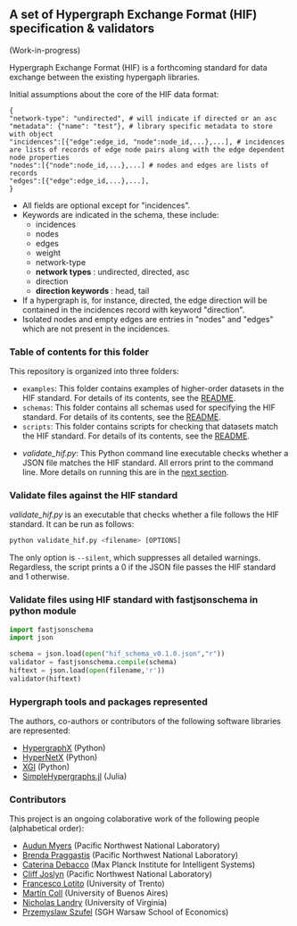 ## A set of Hypergraph Exchange Format (HIF) specification & validators
(Work-in-progress)

Hypergraph Exchange Format (HIF) is a forthcoming standard for data exchange between the existing hypergaph libraries. 

Initial assumptions about the core of the HIF data format:
```
{
"network-type": "undirected", # will indicate if directed or an asc
"metadata": {"name": "test"}, # library specific metadata to store with object
"incidences":[{"edge":edge_id, "node":node_id,...},...], # incidences are lists of records of edge node pairs along with the edge dependent node properties
"nodes":[{"node":node_id,...},...] # nodes and edges are lists of records
"edges":[{"edge":edge_id,...},...],
}
```
- All fields are optional except for "incidences". 
- Keywords are indicated in the schema, these include:
    - incidences
    - nodes
    - edges
    - weight
    - network-type
    - **network types** : undirected, directed, asc
    - direction
    - **direction keywords** : head, tail
- If a hypergraph is, for instance, directed, the edge direction will be contained in the incidences record with keyword "direction".
- Isolated nodes and empty edges are entries in "nodes" and "edges" which are not present in the incidences.

### Table of contents for this folder

This repository is organized into three folders:
* `examples`: This folder contains examples of higher-order datasets in the HIF standard. For details of its contents, see the [README](/examples/EXAMPLES.md).
* `schemas`: This folder contains all schemas used for specifying the HIF standard. For details of its contents, see the [README](/schemas/SCHEMAS.md).
* `scripts`: This folder contains scripts for checking that datasets match the HIF standard. For details of its contents, see the [README](/scripts/SCRIPTS.md).

- *validate_hif.py*: This Python command line executable checks whether a JSON file matches the HIF standard. All errors print to the command line. More details on running this are in the [next section](#validate-files-against-the-hif-standard).
	

### Validate files against the HIF standard
*validate_hif.py* is an executable that checks whether a file follows the HIF standard. It can be run as follows:
```python
python validate_hif.py <filename> [OPTIONS]
```
The only option is `--silent`, which suppresses all detailed warnings. Regardless, the script prints a 0 if the JSON file passes the HIF standard and 1 otherwise.

### Validate files using HIF standard with fastjsonschema in python module
```python
import fastjsonschema
import json

schema = json.load(open("hif_schema_v0.1.0.json","r"))
validator = fastjsonschema.compile(schema)
hiftext = json.load(open(filename,'r'))
validator(hiftext)
```

### Hypergraph tools and packages represented

The authors, co-authors or contributors of the following software libraries are represented:
- [HypergraphX](https://github.com/HGX-Team/hypergraphx) (Python)
- [HyperNetX](https://github.com/pnnl/HyperNetX) (Python)
- [XGI](https://github.com/xgi-org/xgi) (Python)
- [SimpleHypergraphs.jl](https://github.com/pszufe/SimpleHypergraphs.jl) (Julia)

### Contributors
This project is an ongoing colaborative work of the following people (alphabetical order):
- [Audun Myers](https://www.audunmyers.com/) (Pacific Northwest National Laboratory) 
- [Brenda Praggastis](https://www.pnnl.gov/people/brenda-praggastis)  (Pacific Northwest National Laboratory)
- [Caterina Debacco](https://www.cdebacco.com/) (Max Planck Institute for Intelligent Systems)
- [Cliff Joslyn](https://www.pnnl.gov/people/cliff-joslyn) (Pacific Northwest National Laboratory)
- [Francesco Lotito](https://scholar.google.it/citations?user=_r_zQAwAAAAJ&hl=en) (University of Trento)
- [Martín Coll](https://about.me/mcoll)  (University of Buenos Aires)
- [Nicholas Landry](https://nwlandry.com/) (University of Virginia) 
- [Przemyslaw Szufel](https://szufel.pl/) (SGH Warsaw School of Economics)

